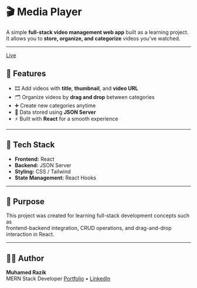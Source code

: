 # 🎬 Media Player

A simple **full-stack video management web app** built as a learning project.  
It allows you to **store, organize, and categorize** videos you’ve watched.

---
[Live](https://media-player-opal-pi.vercel.app)


## 🚀 Features

- 🎞️ Add videos with **title**, **thumbnail**, and **video URL**  
- 🗂️ Organize videos by **drag and drop** between categories  
- ➕ Create new categories anytime  
- 💾 Data stored using **JSON Server**  
- ⚡ Built with **React** for a smooth experience  

---

## 🧠 Tech Stack

- **Frontend:** React  
- **Backend:** JSON Server  
- **Styling:** CSS / Tailwind  
- **State Management:** React Hooks  

---

## 🎯 Purpose

This project was created for learning full-stack development concepts such as  
frontend-backend integration, CRUD operations, and drag-and-drop interaction in React.

---

## 👨‍💻 Author

**Muhamed Razik**  
MERN Stack Developer
[Portfolio](https://portfolio-jade-six-ruq0v6ebxr.vercel.app) • [LinkedIn](https://www.linkedin.com/in/muhamed-razik)
